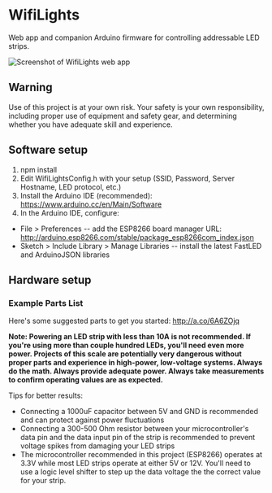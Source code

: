 # WifiLights
Web app and companion Arduino firmware for controlling addressable LED strips.

![Screenshot of WifiLights web app](https://github.com/jacobrossi/WifiLights/raw/master/public/images/screenshot.jpg)

## Warning
Use of this project is at your own risk. Your safety is your own responsibility, including proper use of equipment and safety gear, and determining whether you have adequate skill and experience.

## Software setup
1. npm install
2. Edit WifiLightsConfig.h with your setup (SSID, Password, Server Hostname, LED protocol, etc.)
3. Install the Arduino IDE (recommended): https://www.arduino.cc/en/Main/Software
4. In the Arduino IDE, configure:
* File > Preferences -- add the ESP8266 board manager URL: http://arduino.esp8266.com/stable/package_esp8266com_index.json
* Sketch > Include Library > Manage Libraries -- install the latest FastLED and ArduinoJSON libraries

## Hardware setup
### Example Parts List
Here's some suggested parts to get you started: http://a.co/6A6ZOjq

__Note:  Powering an LED strip with less than 10A is not recommended. If you're using more than couple hundred LEDs, you'll need even more power. Projects of this scale are potentially very dangerous without proper parts and experience in high-power, low-voltage systems. Always do the math. Always provide adequate power. Always take measurements to confirm operating values are as expected.__

Tips for better results:
* Connecting a 1000uF capacitor between 5V and GND is recommended and can protect against power fluctuations
* Connecting a 300-500 Ohm resistor between your microcontroller's data pin and the data input pin of the strip is recommended to prevent voltage spikes from damaging your LED strips
* The microcontroller recommended in this project (ESP8266) operates at 3.3V while most LED strips operate at either 5V or 12V. You'll need to use a logic level shifter to step up the data voltage the the correct value for your strip.
